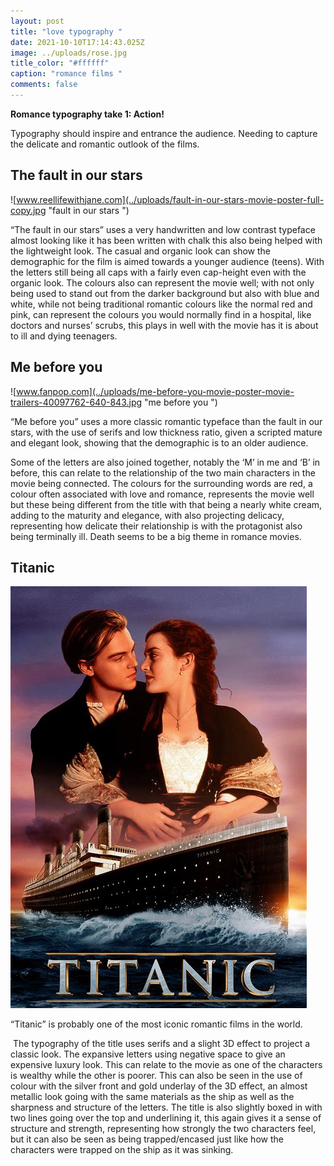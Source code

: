 ```yaml
---
layout: post
title: "love typography "
date: 2021-10-10T17:14:43.025Z
image: ../uploads/rose.jpg
title_color: "#ffffff"
caption: "romance films "
comments: false
---
```

**Romance typography take 1: Action!**

Typography should inspire and entrance the audience. Needing to capture the delicate and romantic outlook of the films.

## The fault in our stars 

![www.reellifewithjane.com](../uploads/fault-in-our-stars-movie-poster-full-copy.jpg "fault in our stars ")

“The fault in our stars” uses a very handwritten and low contrast typeface almost looking like it has been written with chalk this also being helped with the lightweight look. The casual and organic look can show the demographic for the film is aimed towards a younger audience (teens). With the letters still being all caps with a fairly even cap-height even with the organic look. The colours also can represent the movie well; with not only being used to stand out from the darker background but also with blue and white, while not being traditional romantic colours like the normal red and pink, can represent the colours you would normally find in a hospital, like doctors and nurses’ scrubs, this plays in well with the movie has it is about to ill and dying teenagers.

## Me before you 

![www.fanpop.com](../uploads/me-before-you-movie-poster-movie-trailers-40097762-640-843.jpg "me before you ")

“Me before you” uses a more classic romantic typeface than the fault in our stars, with the use of serifs and low thickness ratio, given a scripted mature and elegant look, showing that the demographic is to an older audience.

Some of the letters are also joined together, notably the ‘M’ in me and ‘B’ in before, this can relate to the relationship of the two main characters in the movie being connected. The colours for the surrounding words are red, a colour often associated with love and romance, represents the movie well but these being different from the title with that being a nearly white cream, adding to the maturity and elegance, with also projecting delicacy, representing how delicate their relationship is with the protagonist also being terminally ill. Death seems to be a big theme in romance movies.

## Titanic 

![pics.alphacoders.com ](../uploads/th.jpg "titanic")

“Titanic” is probably one of the most iconic romantic films in the world.

 The typography of the title uses serifs and a slight 3D effect to project a classic look. The expansive letters using negative space to give an expensive luxury look. This can relate to the movie as one of the characters is wealthy while the other is poorer. This can also be seen in the use of colour with the silver front and gold underlay of the 3D effect, an almost metallic look going with the same materials as the ship as well as the sharpness and structure of the letters. The title is also slightly boxed in with two lines going over the top and underlining it, this again gives it a sense of structure and strength, representing how strongly the two characters feel, but it can also be seen as being trapped/encased just like how the characters were trapped on the ship as it was sinking.